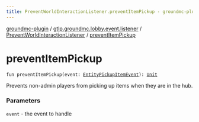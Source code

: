 ```yaml
---
title: PreventWorldInteractionListener.preventItemPickup - groundmc-plugin
---
```


[groundmc-plugin](../../index.html) / [gtlp.groundmc.lobby.event.listener](../index.html) / [PreventWorldInteractionListener](index.html) / [preventItemPickup](.)

# preventItemPickup

`fun preventItemPickup(event: `[`EntityPickupItemEvent`](https://hub.spigotmc.org/javadocs/spigot/org/bukkit/event/entity/EntityPickupItemEvent.html)`): `[`Unit`](https://kotlinlang.org/api/latest/jvm/stdlib/kotlin/-unit/index.html)

Prevents non-admin players from picking up items when they are in the hub.

### Parameters

`event` - the event to handle